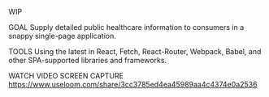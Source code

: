 WIP 

GOAL
Supply detailed public healthcare information to consumers in a snappy single-page application.

TOOLS
Using the latest in React, Fetch, React-Router, Webpack, Babel, and other SPA-supported libraries and frameworks.

WATCH VIDEO SCREEN CAPTURE
https://www.useloom.com/share/3cc3785ed4ea45989aa4c4374e0a2536
